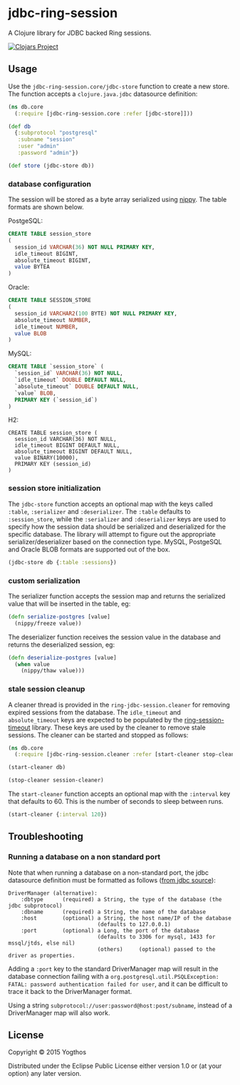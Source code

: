 # jdbc-ring-session

A Clojure library for JDBC backed Ring sessions.

[![Clojars Project](http://clojars.org/jdbc-ring-session/latest-version.svg)](http://clojars.org/jdbc-ring-session)

## Usage

Use the `jdbc-ring-session.core/jdbc-store` function to create a new store. The function accepts
a `clojure.java.jdbc` datasource definition:

```clojure
(ns db.core
  (:require [jdbc-ring-session.core :refer [jdbc-store]]))

(def db
  {:subprotocol "postgresql"
   :subname "session"
   :user "admin"
   :password "admin"})

(def store (jdbc-store db))
```

### database configuration

The session will be stored as a byte array serialized using [nippy](https://github.com/ptaoussanis/nippy). The table formats are shown below.


PostgeSQL:

```sql
CREATE TABLE session_store
(
  session_id VARCHAR(36) NOT NULL PRIMARY KEY,
  idle_timeout BIGINT,
  absolute_timeout BIGINT,
  value BYTEA
)
```

Oracle:

```sql
CREATE TABLE SESSION_STORE
(
  session_id VARCHAR2(100 BYTE) NOT NULL PRIMARY KEY,
  absolute_timeout NUMBER,
  idle_timeout NUMBER,
  value BLOB
)
```

MySQL:

```sql
CREATE TABLE `session_store` (
  `session_id` VARCHAR(36) NOT NULL,
  `idle_timeout` DOUBLE DEFAULT NULL,
  `absolute_timeout` DOUBLE DEFAULT NULL,
  `value` BLOB,
  PRIMARY KEY (`session_id`)
)
```

H2:

```h2
CREATE TABLE session_store (
  session_id VARCHAR(36) NOT NULL,
  idle_timeout BIGINT DEFAULT NULL,
  absolute_timeout BIGINT DEFAULT NULL,
  value BINARY(10000),
  PRIMARY KEY (session_id)
)
```


### session store initialization

The `jdbc-store` function accepts an optional map with the keys called `:table`, `:serializer` and `:deserializer`. The `:table` defaults to `:session_store`, while the `:serializer` and `:deserializer` keys are used to specify how the session data should be serialized and deserialized for the specific database. The library will attempt to figure out the appropriate serializer/deserializer based on the connection type. MySQL, PostgeSQL and Oracle BLOB formats are supported out of the box.

```clojure
(jdbc-store db {:table :sessions})
```

### custom serialization

The serializer function accepts the session map and returns the serialized value that will be inserted
in the table, eg:

```clojure
(defn serialize-postgres [value]
  (nippy/freeze value))
```

The deserializer function receives the session value in the database and returns the deserialized session, eg:

```clojure
(defn deserialize-postgres [value]
  (when value
    (nippy/thaw value)))
```


### stale session cleanup

A cleaner thread is provided in the `ring-jdbc-session.cleaner` for removing expired sessions from the database. The `idle_timeout` and `absolute_timeout` keys are expected to be populated by the [ring-session-timeout](https://github.com/ring-clojure/ring-session-timeout) library. These keys are used by the cleaner to remove stale sessions. The cleaner can be started and stopped as follows:

```clojure
(ns db.core
  (:require [jdbc-ring-session.cleaner :refer [start-cleaner stop-cleaner]))

(start-cleaner db)

(stop-cleaner session-cleaner)
```

The `start-cleaner` function accepts an optional map with the `:interval` key that defaults to 60. This is the number of seconds to sleep between runs.

```clojure
(start-cleaner {:interval 120})
```

## Troubleshooting

### Running a database on a non standard port

Note that when running a database on a non-standard port, the jdbc datasource definition must be formatted as follows ([from jdbc source](https://github.com/clojure/java.jdbc/blob/master/src/main/clojure/clojure/java/jdbc.clj#L195)):

```
DriverManager (alternative):
    :dbtype      (required) a String, the type of the database (the jdbc subprotocol)
    :dbname      (required) a String, the name of the database
    :host        (optional) a String, the host name/IP of the database
                            (defaults to 127.0.0.1)
    :port        (optional) a Long, the port of the database
                            (defaults to 3306 for mysql, 1433 for mssql/jtds, else nil)
                            (others)     (optional) passed to the driver as properties.
```

Adding a `:port` key to the standard DriverManager map will result in the database connection failing with a `org.postgresql.util.PSQLException: FATAL: password authentication failed for user`, and it can be difficult to trace it back to the DriverManager format.

Using a string `subprotocol://user:password@host:post/subname`, instead of a DriverManager map will also work.

## License

Copyright © 2015 Yogthos

Distributed under the Eclipse Public License either version 1.0 or (at
your option) any later version.
